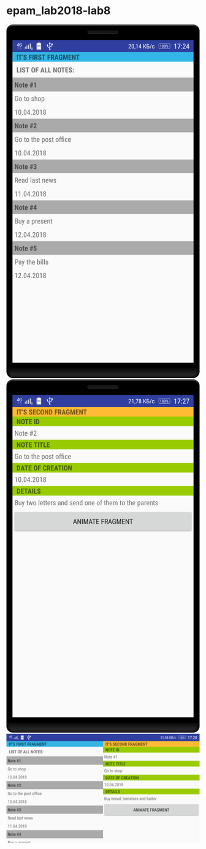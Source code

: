 # epam_lab2018-lab8
![Screenshot](FirstFragment.png)
![Screenshot](SecondFragment.png)
![Screenshot](BothFragmentsLandscape.png)

